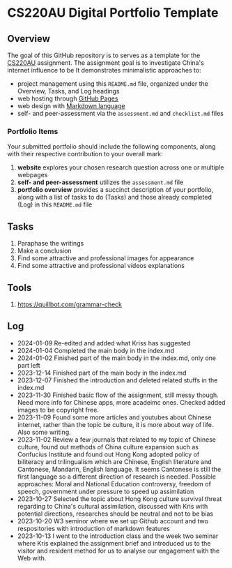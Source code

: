 # CS220AU Digital Portfolio Template

## Overview
The goal of this GitHub repository is to serves as a template for the [CS220AU](https://navigatingthedigitalworld.com/docs/cs220au) assignment. The assignment goal is to investigate China's internet influence to be  It demonstrates minimalistic approaches to:

- project management using this `README.md` file, organized under the Overview, Tasks, and Log headings
- web hosting through [GitHub Pages](https://pages.github.com/)
- web design with [Markdown language](https://guides.github.com/features/mastering-markdown/)
- self- and peer-assessment via the `assessment.md` and `checklist.md` files



### Portfolio Items
Your submitted portfolio should include the following components, along with their respective contribution to your overall mark:

1. **website** explores your chosen research question across one or multiple webpages
2. **self- and peer-assessment** utilizes the `assessment.md` file
3. **portfolio overview** provides a succinct description of your portfolio, along with a list of tasks to do (Tasks) and those already completed (Log) in this `README.md` file


## Tasks
1. Paraphase the writings
2. Make a conclusion
3. Find some attractive and professional images for appearance 
4. Find some attractive and professional videos explanations 

## Tools
1. https://quillbot.com/grammar-check  
 
## Log
- 2024-01-09 Re-edited and added what Kriss has suggested
- 2024-01-04 Completed the main body in the index.md
- 2024-01-02 Finished part of the main body in the index.md, only one part left
- 2023-12-14 Finished part of the main body in the index.md
- 2023-12-07 Finished the introduction and deleted related stuffs in the index.md
- 2023-11-30 Finished basic flow of the assignment, still messy though. Need more info for Chinese apps, more acadeimc ones. Checked added images to be copyright free.
- 2023-11-09 Found some more articles and youtubes about Chinese internet, rather than the topic be culture, it is more about way of life. Also some writing.
- 2023-11-02 Review a few journals that related to my topic of Chinese culture, found out methods of China culture expansion such as Confucius Institute and found out Hong Kong adopted policy of biliteracy and trilingualism which are Chinese, English literature and Cantonese, Mandarin, English language. It seems Cantonese is still the first language so a different direction of research is needed. Possible approaches: Moral and National Education controversy, freedom of speech, government under pressure to speed up assimilation
- 2023-10-27 Selected the topic about Hong Kong culture survival threat regarding to China's cultural assimilation, discussed with Kris with potential directions, researches should be neutral and not to be bias
- 2023-10-20 W3 seminor where we set up Github account and two respositories with introduction of markdown features
- 2023-10-13 I went to the introduction class and the week two seminar where Kris explained the assignment brief and introduced us to the visitor and resident method for us to analyse our engagement with the Web with.





  
  
